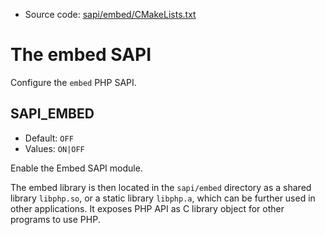 <!-- This is auto-generated file. -->
* Source code: [sapi/embed/CMakeLists.txt](https://github.com/petk/php-build-system/blob/master/cmake/sapi/embed/CMakeLists.txt)

# The embed SAPI

Configure the `embed` PHP SAPI.

## SAPI_EMBED

* Default: `OFF`
* Values: `ON|OFF`

Enable the Embed SAPI module.

The embed library is then located in the `sapi/embed` directory as a shared
library `libphp.so`, or a static library `libphp.a`, which can be further used
in other applications. It exposes PHP API as C library object for other programs
to use PHP.
